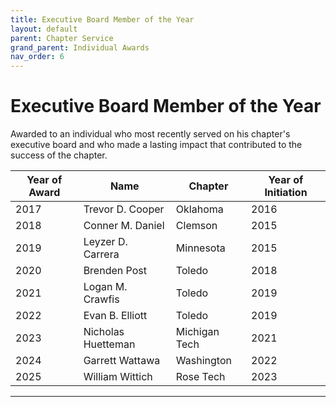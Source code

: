 ```yaml
---
title: Executive Board Member of the Year
layout: default
parent: Chapter Service
grand_parent: Individual Awards
nav_order: 6
---
```

# Executive Board Member of the Year

Awarded to an individual who most recently served on his chapter's executive board and who made a lasting impact that contributed to the success of the chapter.

|Year of Award| Name|Chapter|Year of Initiation|
|---|---|---|---|
|2017|Trevor D. Cooper|Oklahoma|2016|
|2018|Conner M. Daniel|Clemson|2015|
|2019|Leyzer D. Carrera|Minnesota|2015|
|2020|Brenden Post|Toledo|2018|
|2021|Logan M. Crawfis|Toledo|2019|
|2022|Evan B. Elliott|Toledo|2019|
|2023|Nicholas Huetteman|Michigan Tech|2021|
|2024|Garrett Wattawa|Washington|2022|
|2025|William Wittich|Rose Tech|2023|

----